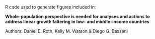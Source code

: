 R code used to generate figures included in: 

<b>Whole-population perspective is needed for analyses and actions to address linear growth faltering in low- and middle-income countries</b>

Authors: Daniel E. Roth, Kelly M. Watson & Diego G. Bassani

